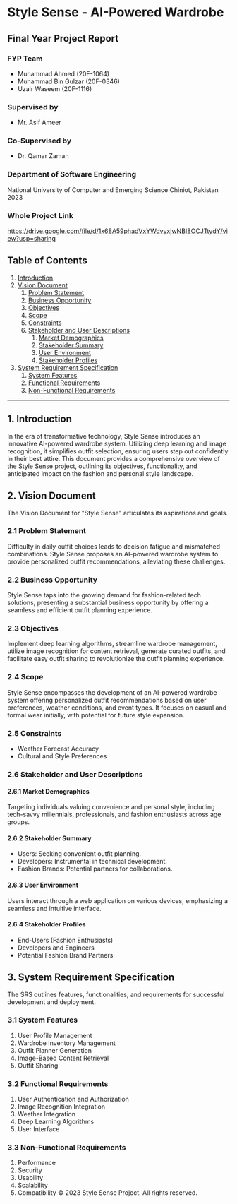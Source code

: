 # Style Sense - AI-Powered Wardrobe

## Final Year Project Report

### FYP Team
- Muhammad Ahmed (20F-1064)
- Muhammad Bin Gulzar (20F-0346)
- Uzair Waseem (20F-1116)

### Supervised by
- Mr. Asif Ameer

### Co-Supervised by 
- Dr. Qamar Zaman

### Department of Software Engineering
National University of Computer and Emerging Science
Chiniot, Pakistan
2023

### Whole Project Link
https://drive.google.com/file/d/1x68A59phadVxYWdvyxjwNBI8OCJTtydY/view?usp=sharing

## Table of Contents
1. [Introduction](#1-introduction)
2. [Vision Document](#2-vision-document)
   1. [Problem Statement](#21-problem-statement)
   2. [Business Opportunity](#22-business-opportunity)
   3. [Objectives](#23-objectives)
   4. [Scope](#24-scope)
   5. [Constraints](#25-constraints)
   6. [Stakeholder and User Descriptions](#26-stakeholder-and-user-descriptions)
      1. [Market Demographics](#261-market-demographics)
      2. [Stakeholder Summary](#262-stakeholder-summary)
      3. [User Environment](#263-user-environment)
      4. [Stakeholder Profiles](#264-stakeholder-profiles)
3. [System Requirement Specification](#3-system-requirement-specification)
   1. [System Features](#31-system-features)
   2. [Functional Requirements](#32-functional-requirements)
   3. [Non-Functional Requirements](#33-non-functional-requirements)

---

## 1. Introduction
In the era of transformative technology, Style Sense introduces an innovative AI-powered wardrobe system. Utilizing deep learning and image recognition, it simplifies outfit selection, ensuring users step out confidently in their best attire. This document provides a comprehensive overview of the Style Sense project, outlining its objectives, functionality, and anticipated impact on the fashion and personal style landscape.

## 2. Vision Document
The Vision Document for "Style Sense" articulates its aspirations and goals.

### 2.1 Problem Statement 
Difficulty in daily outfit choices leads to decision fatigue and mismatched combinations. Style Sense proposes an AI-powered wardrobe system to provide personalized outfit recommendations, alleviating these challenges.

### 2.2 Business Opportunity
Style Sense taps into the growing demand for fashion-related tech solutions, presenting a substantial business opportunity by offering a seamless and efficient outfit planning experience.

### 2.3 Objectives
Implement deep learning algorithms, streamline wardrobe management, utilize image recognition for content retrieval, generate curated outfits, and facilitate easy outfit sharing to revolutionize the outfit planning experience.

### 2.4 Scope 
Style Sense encompasses the development of an AI-powered wardrobe system offering personalized outfit recommendations based on user preferences, weather conditions, and event types. It focuses on casual and formal wear initially, with potential for future style expansion.

### 2.5 Constraints 
- Weather Forecast Accuracy
- Cultural and Style Preferences

### 2.6 Stakeholder and User Descriptions
#### 2.6.1 Market Demographics
Targeting individuals valuing convenience and personal style, including tech-savvy millennials, professionals, and fashion enthusiasts across age groups.

#### 2.6.2 Stakeholder Summary
- Users: Seeking convenient outfit planning.
- Developers: Instrumental in technical development.
- Fashion Brands: Potential partners for collaborations.

#### 2.6.3 User Environment
Users interact through a web application on various devices, emphasizing a seamless and intuitive interface.

#### 2.6.4 Stakeholder Profiles
- End-Users (Fashion Enthusiasts)
- Developers and Engineers
- Potential Fashion Brand Partners

## 3. System Requirement Specification
The SRS outlines features, functionalities, and requirements for successful development and deployment.

### 3.1 System Features 
1. User Profile Management
2. Wardrobe Inventory Management
3. Outfit Planner Generation
4. Image-Based Content Retrieval
5. Outfit Sharing

### 3.2 Functional Requirements
1. User Authentication and Authorization
2. Image Recognition Integration
3. Weather Integration
4. Deep Learning Algorithms
5. User Interface

### 3.3 Non-Functional Requirements
1. Performance
2. Security
3. Usability
4. Scalability
5. Compatibility
© 2023 Style Sense Project. All rights reserved.
